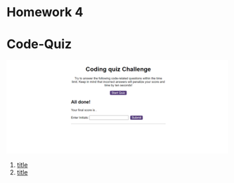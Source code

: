 # **Homework 4**
# Code-Quiz

![HW4 SS](code-quiz.png)

1. [title](https://www.example.com)
2. [title](https://www.example.com)

